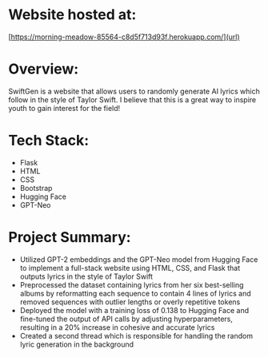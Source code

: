# Website hosted at: 
[https://morning-meadow-85564-c8d5f713d93f.herokuapp.com/](url)

# Overview:

SwiftGen is a website that allows users to randomly generate AI lyrics which follow in the style of Taylor Swift. I believe that this is a great way to inspire youth to gain interest for the field!

# Tech Stack:
- Flask
- HTML
- CSS
- Bootstrap
- Hugging Face
- GPT-Neo


# Project Summary:

- Utilized GPT-2 embeddings and the GPT-Neo model from Hugging Face to implement a full-stack website using HTML, CSS, and Flask that outputs lyrics in the style of Taylor Swift
- Preprocessed the dataset containing lyrics from her six best-selling albums by reformatting each sequence to contain 4 lines of lyrics and removed sequences with outlier lengths or overly repetitive tokens
- Deployed the model with a training loss of 0.138 to Hugging Face and fine-tuned the output of API calls by adjusting hyperparameters, resulting in a 20% increase in cohesive and accurate lyrics
- Created a second thread which is responsible for handling the random lyric generation in the background
